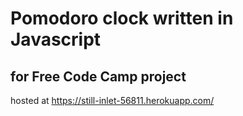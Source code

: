 # Pomodoro clock written in Javascript
## for Free Code Camp project
hosted at https://still-inlet-56811.herokuapp.com/
